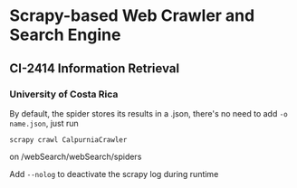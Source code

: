 # Scrapy-based Web Crawler and Search Engine
## CI-2414 Information Retrieval
### University of Costa Rica

By default, the spider stores its results in a .json, there's no need to add `-o name.json`, just run

    scrapy crawl CalpurniaCrawler

on /webSearch/webSearch/spiders


Add `--nolog` to deactivate the scrapy log during runtime 